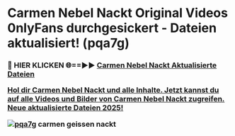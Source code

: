 # Carmen Nebel Nackt Original Videos 0nlyFans durchgesickert - Dateien aktualisiert! (pqa7g)

<h3>🔴 HIER KLICKEN 🌐==►► <a href="https://tinyurl.com/h6vf6nb8" rel="nofollow">Carmen Nebel Nackt Aktualisierte Dateien

Hol dir Carmen Nebel Nackt und alle Inhalte. Jetzt kannst du auf alle Videos und Bilder von Carmen Nebel Nackt zugreifen. Neue aktualisierte Dateien 2025!

[![pqa7g](https://i.imgur.com/sD4kR3V.gif)](https://tinyurl.com/h6vf6nb8)
carmen geissen nackt